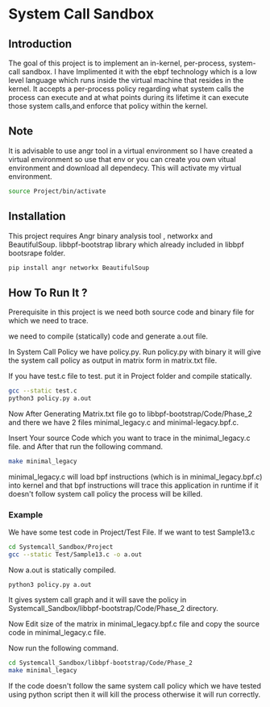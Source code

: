 # System Call Sandbox
##  Introduction
 The goal of this project is to implement an in-kernel, per-process, system-call sandbox.
 I have Implimented it with the ebpf technology which is a low level language which runs inside the virtual machine that resides in the kernel.
 It accepts a per-process policy regarding what system calls the process can execute and at what points during its lifetime it can execute those system calls,and enforce that policy within the kernel.



## Note
It is advisable to use angr tool in a virtual environment so I have created a virtual environment so use that env or you can create you own vitual environment and download all dependecy.
This will activate my virtual environment.
```sh
source Project/bin/activate
```

## Installation
This project requires Angr binary analysis tool , networkx and BeautifulSoup.
libbpf-bootstrap library which already included in libbpf bootsrape folder.
```sh
pip install angr networkx BeautifulSoup
```


## How To Run It ?
Prerequisite in this project is we need both source code and binary file for which we need to trace.

we need to compile (statically) code and generate a.out file.

In System Call Policy we have policy.py. Run policy.py with binary it will give the system call policy as output in matrix form in matrix.txt file.

If you have test.c file to test.
put it in Project folder and compile statically.
```sh
gcc --static test.c
python3 policy.py a.out
```

Now After Generating Matrix.txt file go to libbpf-bootstrap/Code/Phase_2 and there we have 2 files minimal_legacy.c and minimal-legacy.bpf.c.

Insert Your source Code which you want to trace in the minimal_legacy.c file. and After that run the following command.

```sh
make minimal_legacy
```

minimal_legacy.c will load bpf instructions (which is in minimal_legacy.bpf.c) into kernel and that bpf instructions will trace this application in runtime if it doesn't follow system call policy the process will be killed.

### Example
We have some test code in Project/Test File.
If we want to test Sample13.c
```sh
cd Systemcall_Sandbox/Project
gcc --static Test/Sample13.c -o a.out
```
Now a.out is statically compiled.

```
python3 policy.py a.out 
```
It gives system call graph and it will save the policy in Systemcall_Sandbox/libbpf-bootstrap/Code/Phase_2 directory.

Now Edit size of the matrix in minimal_legacy.bpf.c file and copy the source code in minimal_legacy.c file.

Now run the following command.
```sh
cd Systemcall_Sandbox/libbpf-bootstrap/Code/Phase_2
make minimal_legacy
```
If the code doesn't follow the same system call policy which we have tested using python script then it will kill the process otherwise it will run correctly.
